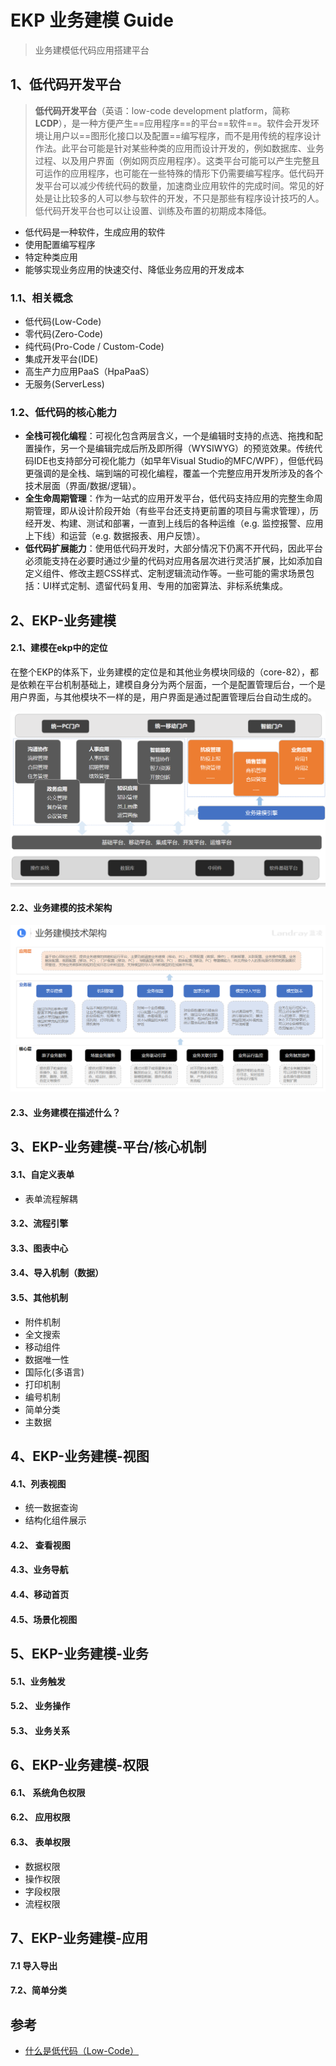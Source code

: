 # EKP 业务建模 Guide

> 业务建模低代码应用搭建平台

## 1、低代码开发平台

> **低代码开发平台**（英语：low-code development platform，简称**LCDP**），是一种方便产生==应用程序==的平台==软件==。软件会开发环境让用户以==图形化接口以及配置==编写程序，而不是用传统的程序设计作法。此平台可能是针对某些种类的应用而设计开发的，例如数据库、业务过程、以及用户界面（例如网页应用程序）。这类平台可能可以产生完整且可运作的应用程序，也可能在一些特殊的情形下仍需要编写程序。低代码开发平台可以减少传统代码的数量，加速商业应用软件的完成时间。常见的好处是让比较多的人可以参与软件的开发，不只是那些有程序设计技巧的人。低代码开发平台也可以让设置、训练及布置的初期成本降低。

* 低代码是一种软件，生成应用的软件
* 使用配置编写程序
* 特定种类应用
* 能够实现业务应用的快速交付、降低业务应用的开发成本

### 1.1、相关概念

* 低代码(Low-Code)
* 零代码(Zero-Code)
* 纯代码(Pro-Code / Custom-Code)
* 集成开发平台(IDE)
* 高生产力应用PaaS（HpaPaaS）
* 无服务(ServerLess)

### 1.2、低代码的核心能力

- **全栈可视化编程**：可视化包含两层含义，一个是编辑时支持的点选、拖拽和配置操作，另一个是编辑完成后所及即所得（WYSIWYG）的预览效果。传统代码IDE也支持部分可视化能力（如早年Visual Studio的MFC/WPF），但低代码更强调的是全栈、端到端的可视化编程，覆盖一个完整应用开发所涉及的各个技术层面（界面/数据/逻辑）。
- **全生命周期管理**：作为一站式的应用开发平台，低代码支持应用的完整生命周期管理，即从设计阶段开始（有些平台还支持更前置的项目与需求管理），历经开发、构建、测试和部署，一直到上线后的各种运维（e.g. 监控报警、应用上下线）和运营（e.g. 数据报表、用户反馈）。
- **低代码扩展能力**：使用低代码开发时，大部分情况下仍离不开代码，因此平台必须能支持在必要时通过少量的代码对应用各层次进行灵活扩展，比如添加自定义组件、修改主题CSS样式、定制逻辑流动作等。一些可能的需求场景包括：UI样式定制、遗留代码复用、专用的加密算法、非标系统集成。



## 2、EKP-业务建模

#### 2.1、建模在ekp中的定位

在整个EKP的体系下，业务建模的定位是和其他业务模块同级的（core-82），都是依赖在平台机制基础上，建模自身分为两个层面，一个是配置管理后台，一个是用户界面，与其他模块不一样的是，用户界面是通过配置管理后台自动生成的。

<img src="https://raw.githubusercontent.com/HermiteZhang/typoraImage/main/typora/20210429104655.png" alt="image-20210428143927487" style="zoom: 67%;" />

#### 2.2、业务建模的技术架构

<img src="https://raw.githubusercontent.com/HermiteZhang/typoraImage/main/typora/20210429104702.png" alt="image-20210428154211144"  />

#### 2.3、业务建模在描述什么？

## 3、EKP-业务建模-平台/核心机制

#### 3.1、自定义表单

* 表单流程解耦

#### 3.2、流程引擎

#### 3.3、图表中心

#### 3.4、导入机制（数据）

#### 3.5、其他机制

* 附件机制
* 全文搜索
* 移动组件
* 数据唯一性
* 国际化(多语言)
* 打印机制
* 编号机制
* 简单分类
* 主数据

## 4、EKP-业务建模-视图

#### 4.1、列表视图

* 统一数据查询
* 结构化组件展示

#### 4.2、 查看视图

#### 4.3、业务导航

#### 4.4、移动首页

#### 4.5、场景化视图

##  5、EKP-业务建模-业务

#### 5.1、业务触发

#### 5.2、 业务操作

#### 5.3、 业务关系



##  6、EKP-业务建模-权限

#### 6.1、 系统角色权限

#### 6.2、 应用权限

#### 6.3、 表单权限

* 数据权限
* 操作权限
* 字段权限
* 流程权限

##  7、EKP-业务建模-应用

#### 7.1 导入导出

#### 7.2、简单分类





## 参考

* [什么是低代码（Low-Code）](https://zhuanlan.zhihu.com/p/296396032?utm_source=qq)